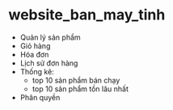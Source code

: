 # website_ban_may_tinh
- Quản lý sản phẩm
- Giỏ hàng
- Hóa đơn
- Lịch sử đơn hàng
- Thống kê:
     + top 10 sản phẩm bán chạy
     + top 10 sản phẩm tồn lâu nhất
- Phân quyền


